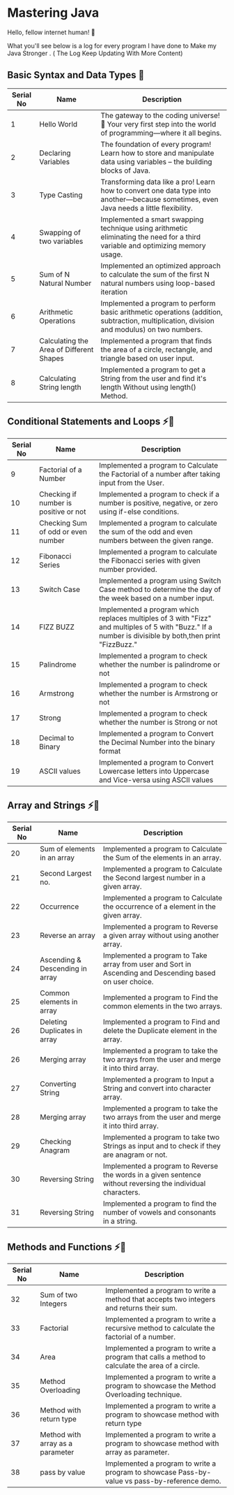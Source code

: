 # Mastering Java

Hello, fellow internet human! 👋

What you'll see below is a log for every program I have done to Make my Java Stronger . ( The Log Keep Updating With More Content)

## Basic Syntax and Data Types 🐣
| Serial No                       | Name                                                                                                              |    Description 
|---------------------------|-----------------------------------------------------------------------------------------------------------------------|--------------------------------------------|
|    1    | Hello World |       The gateway to the coding universe! 🚀 Your very first step into the world of programming—where it all begins.                                        |
|    2    | Declaring Variables |       The foundation of every program! Learn how to store and manipulate data using variables – the building blocks of Java.                          |
|    3    | Type Casting  |       Transforming data like a pro! Learn how to convert one data type into another—because sometimes, even Java needs a little flexibility.      |
|    4    | Swapping of two variables |       Implemented a smart swapping technique using arithmetic eliminating the need for a third variable and optimizing memory usage.                          |
|    5    | Sum of N Natural Number |       Implemented an optimized approach to calculate the sum of the first N natural numbers using loop-based iteration                          |
|    6    | Arithmetic Operations |       Implemented a program to perform basic arithmetic operations (addition, subtraction, multiplication, division and modulus) on two numbers.                          |
|    7    | Calculating the Area of Different Shapes |         Implemented a program that finds the area of a circle, rectangle, and triangle based on user input.                      |
|    8    | Calculating String length |         Implemented a program to get a String from the user and find it's length Without using length() Method.                     |

## Conditional Statements and Loops ⚡🔄
| Serial No                       | Name                                                                                                              |    Description 
|---------------------------|-----------------------------------------------------------------------------------------------------------------------|--------------------------------------------|
|    9    | Factorial of a Number  |         Implemented a program to Calculate the Factorial of a number after taking input from the User.                  |
|    10    | Checking if number is positive or not |         Implemented a program to check if a number is positive, negative, or zero using if-else conditions.                     |
|    11    | Checking Sum of odd or even number  |         Implemented a program to calculate the sum of the odd and even numbers between the given range.                      |
|    12    | Fibonacci Series  |         Implemented a program to calculate the Fibonacci series with given number provided.                      |
|    13    | Switch Case  |         Implemented a program using Switch Case method to determine the day of the week based on a number input.                      |
|    14    | FIZZ BUZZ  |         Implemented a program which replaces multiples of 3 with "Fizz" and multiples of 5 with "Buzz." If a number is divisible by both,then print "FizzBuzz."                       |
|    15    | Palindrome  |         Implemented a program to check whether the number is palindrome or not                      |
|    16    | Armstrong  |         Implemented a program to check whether the number is Armstrong or not                      |
|    17    | Strong |         Implemented a program to check whether the number is Strong or not                      |
|    18    | Decimal to Binary  |         Implemented a program to Convert the Decimal Number into the binary format                       |
|    19    | ASCII values  |         Implemented a program to Convert Lowercase letters into Uppercase and Vice-versa using ASCII values                       |
## Array and Strings  ⚡🔄
| Serial No                       | Name                                                                                                              |    Description 
|---------------------------|-----------------------------------------------------------------------------------------------------------------------|--------------------------------------------|
|    20    | Sum of elements in an array  |         Implemented a program to Calculate the Sum of the elements in an array.                  |
|    21    | Second Largest no.  |         Implemented a program to Calculate the Second largest number in a given array.                  |
|    22    | Occurrence  |         Implemented a program to Calculate the occurrence of a element in the given array.                  |
|    23    | Reverse an array  |         Implemented a program to Reverse a given array without using another array.                  |
|    24    | Ascending & Descending in array  |         Implemented a program to Take array from user and Sort in Ascending and Descending based on user choice.                 |
|    25    | Common elements in array  |         Implemented a program to Find the common elements in the two arrays.                  |
|    26    | Deleting Duplicates in array  |         Implemented a program to Find and delete the Duplicate element in the array.                 |
|    26    | Merging array  |         Implemented a program to take the two arrays from the user and merge it into third array.                 |
|    27    | Converting String  |         Implemented a program to Input a String and convert into character array.                 |
|    28    | Merging array  |         Implemented a program to take the two arrays from the user and merge it into third array.                 |
|    29    | Checking Anagram  |         Implemented a program to take two Strings as input and to check if they are anagram or not.                 |
|    30    | Reversing String  |         Implemented a program to Reverse the words in a given sentence without reversing the individual characters.     |
|    31    | Reversing String  |         Implemented a program to find the number of vowels and consonants in a string.        |
## Methods and Functions ⚡🔄
| Serial No                       | Name                                                                                                              |    Description 
|---------------------------|-----------------------------------------------------------------------------------------------------------------------|--------------------------------------------|
|    32    | Sum of two Integers  |         Implemented a program to write a method that accepts two integers and returns their sum.                   |
|    33    | Factorial  |         Implemented a program to write a recursive method to calculate the factorial of a number.                    |
|    34    | Area  |         Implemented a program to write a program that calls a method to calculate the area of a circle.                   |
|    35    | Method Overloading  |         Implemented a program to write a program to showcase the Method Overloading technique.                   |
|    36    | Method with return type  |         Implemented a program to write a program to showcase method with return type                  |
|    37    | Method with array as a parameter  |         Implemented a program to write a program to showcase method with array as parameter.                  |
|    38    | pass by value  |         Implemented a program to write a program to showcase Pass-by-value vs pass-by-reference demo.                  |